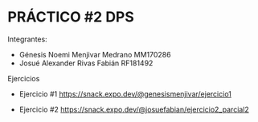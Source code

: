 # PRÁCTICO #2 DPS

Integrantes:
* Génesis Noemi Menjivar Medrano MM170286
* Josué Alexander Rivas Fabián RF181492

Ejercicios

* Ejercicio #1 https://snack.expo.dev/@genesismenjivar/ejercicio1

* Ejercicio #2 https://snack.expo.dev/@josuefabian/ejercicio2_parcial2
